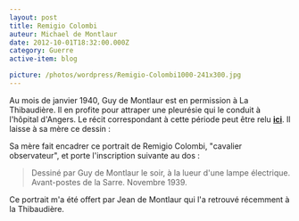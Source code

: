 ```yaml
---
layout: post
title: Remigio Colombi
auteur: Michael de Montlaur
date: 2012-10-01T18:32:00.000Z
category: Guerre
active-item: blog

picture: /photos/wordpress/Remigio-Colombi1000-241x300.jpg
---
```


Au mois de janvier 1940, Guy de Montlaur est en permission à La Thibaudière. Il en profite pour attraper une pleurésie qui le conduit à l'hôpital d'Angers. Le récit correspondant à cette période peut être relu <strong><a href="http://blog.montlaur.net/?p=50">ici</a></strong>. Il laisse à sa mère ce dessin :

Sa mère fait encadrer ce portrait de Remigio Colombi, "cavalier observateur", et porte l'inscription suivante au dos :

> Dessiné par Guy de Montlaur le soir, à la lueur d'une lampe électrique. Avant-postes de la Sarre. Novembre 1939.

Ce portrait m'a été offert par Jean de Montlaur qui l'a retrouvé récemment à la Thibaudière.
